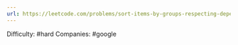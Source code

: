 ```yaml
---
url: https://leetcode.com/problems/sort-items-by-groups-respecting-dependencies
---
```


Difficulty: #hard
Companies: #google